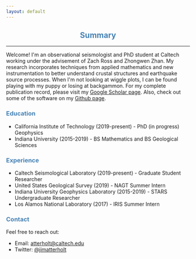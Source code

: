 ```yaml
---
layout: default
---
```

<h2 align="center" style="color:SteelBlue">
  Summary
</h2>

* * *

Welcome! I'm an observational seismologist and PhD student at Caltech working under the advisement of Zach Ross and Zhongwen Zhan. My research incorporates techniques from applied mathematics and new instrumentation to better understand crustal structures and earthquake source processes. When I'm not looking at wiggle plots, I can be found playing with my puppy or losing at backgammon. For my complete publication record, please visit my [Google Scholar page](https://scholar.google.com/citations?user=1rW1gSwAAAAJ&hl=en&oi=ao). Also, check out some of the software on my [Github page](https://github.com/atterholt).

<h3 style="color:SteelBlue">
  Education
</h3>
<ul class="a">
  <li>California Institute of Technology (2019-present) - PhD (in progress) Geophysics</li>
  <li>Indiana University (2015-2019) - BS Mathematics and BS Geological Sciences</li>
</ul>
    
<h3 style="color:SteelBlue">
  Experience
</h3>

*   Caltech Seismological Laboratory (2019-present) - Graduate Student Researcher
*   United States Geological Survey (2019) - NAGT Summer Intern
*   Indiana University Geophysics Laboratory (2015-2019) - STARS Undergraduate Researcher
*   Los Alamos National Laboratory (2017) - IRIS Summer Intern

<h3 style="color:SteelBlue">
  Contact
</h3>

Feel free to reach out:

*   Email: atterholt@caltech.edu
*   Twitter: [@jimatterholt](https://twitter.com/jimatterholt?lang=en)
